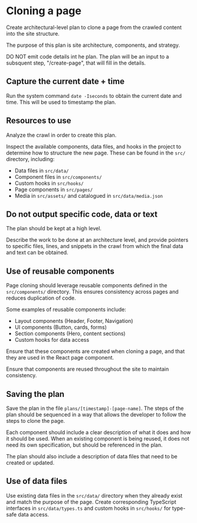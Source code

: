# Cloning a page

Create architectural-level plan to clone a page from the crawled content into the site structure.

The purpose of this plan is site architecture, components, and strategy.

DO NOT emit code details int he plan. The plan will be an input to a subsquent step, "/create-page", that will fill in the details.

## Capture the current date + time

Run the system command `date -Iseconds` to obtain the current date and time. This will be used to timestamp the plan.

## Resources to use

Analyze the crawl in order to create this plan.

Inspect the available components, data files, and hooks in the project to determine how to structure the new page. These can be found in the `src/` directory, including:

- Data files in `src/data/`
- Component files in `src/components/`
- Custom hooks in `src/hooks/`
- Page components in `src/pages/`
- Media in `src/assets/` and catalogued in `src/data/media.json`

## Do not output specific code, data or text

The plan should be kept at a high level.

Describe the work to be done at an architecture level, and provide pointers to specific files, lines, and snippets in the crawl from which the final data and text can be obtained.

## Use of reusable components

Page cloning should leverage reusable components defined in the `src/components/` directory. This ensures consistency across pages and reduces duplication of code.

Some examples of reusable components include:

- Layout components (Header, Footer, Navigation)
- UI components (Button, cards, forms)
- Section components (Hero, content sections)
- Custom hooks for data access

Ensure that these components are created when cloning a page, and that they are used in the React page component.

Ensure that components are reused throughout the site to maintain consistency.

## Saving the plan

Save the plan in the file `plans/[timestamp]-[page-name]`. The steps of the plan should be sequenced in a way that allows the developer to follow the steps to clone the page.

Each component should include a clear description of what it does and how it should be used. When an existing component is being reused, it does not need its own specification, but should be referenced in the plan.

The plan should also include a description of data files that need to be created or updated.

## Use of data files

Use existing data files in the `src/data/` directory when they already exist and match the purpose of the page. Create corresponding TypeScript interfaces in `src/data/types.ts` and custom hooks in `src/hooks/` for type-safe data access.

